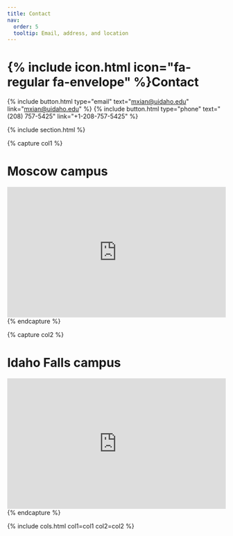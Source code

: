 ```yaml
---
title: Contact
nav:
  order: 5
  tooltip: Email, address, and location
---
```


# {% include icon.html icon="fa-regular fa-envelope" %}Contact

{%
  include button.html
  type="email"
  text="mxian@uidaho.edu"
  link="mxian@uidaho.edu"
%}
{%
  include button.html
  type="phone"
  text="(208) 757-5425"
  link="+1-208-757-5425"
%}

{% include section.html %}

{% capture col1 %}
# Moscow campus
<iframe src="https://www.google.com/maps/embed?pb=!1m18!1m12!1m3!1d2734.9540624984666!2d-117.01990438843507!3d46.72636757100221!2m3!1f0!2f0!3f0!3m2!1i1024!2i768!4f13.1!3m3!1m2!1s0x54a027858d8eaab3%3A0x708f9a4585cbfc08!2s875%20Perimeter%20Dr%2C%20Moscow%2C%20ID%2083844!5e0!3m2!1sen!2sus!4v1731532198997!5m2!1sen!2sus" height="300px" width="100%" style="border:0;"  allowfullscreen="" loading="lazy" referrerpolicy="no-referrer-when-downgrade"></iframe>
{% endcapture %}

{% capture col2 %}
# Idaho Falls campus
<iframe src="https://www.google.com/maps/embed?pb=!1m18!1m12!1m3!1d2893.2662971353743!2d-112.0538541!3d43.5176393!2m3!1f0!2f0!3f0!3m2!1i1024!2i768!4f13.1!3m3!1m2!1s0x53545bf44ae6aa27%3A0xcc5940bc2734506f!2s1776%20Science%20Center%20Dr%2C%20Idaho%20Falls%2C%20ID%2083402!5e0!3m2!1sen!2sus!4v1730706543609!5m2!1sen!2sus" height="300px" width="100%" style="border:0;" allowfullscreen="" loading="lazy" referrerpolicy="no-referrer-when-downgrade"></iframe>
{% endcapture %}

{% include cols.html col1=col1 col2=col2 %}
